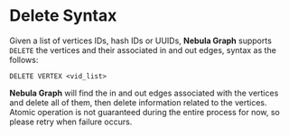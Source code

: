 # Delete Syntax

Given a list of vertices IDs, hash IDs or UUIDs, **Nebula Graph** supports `DELETE` the vertices and their associated in and out edges, syntax as the follows:

```ngql
DELETE VERTEX <vid_list>
```

**Nebula Graph** will find the in and out edges associated with the vertices and delete all of them, then delete information related to the vertices. Atomic operation is not guaranteed during the entire process for now, so please retry when failure occurs.
